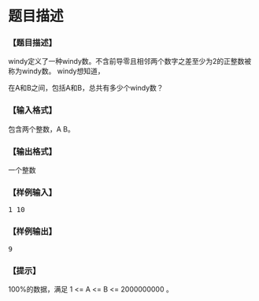 # 题目描述


<h3>
【题目描述】
</h3>
<p>
windy定义了一种windy数。不含前导零且相邻两个数字之差至少为2的正整数被称为windy数。 windy想知道，
</p>
<p>
在A和B之间，包括A和B，总共有多少个windy数？
</p>
<h3>
【输入格式】
</h3>
<p>
包含两个整数，A B。
</p>
<h3>
【输出格式】
</h3>
<p>
一个整数
</p>
<h3>
【样例输入】
</h3>
<pre>1 10</pre>
<h3>
【样例输出】
</h3>
<pre>9</pre>
<h3>
【提示】
</h3>
<p>
100%的数据，满足 1 &lt;= A &lt;= B &lt;= 2000000000 。
</p>
